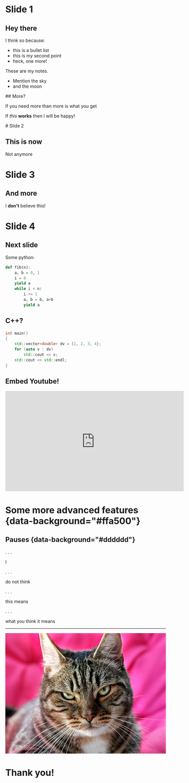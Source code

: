 # Slide 1

## Hey there

I think so because:

* this is a bullet list
* this is my second point
* heck, one more!

<div class="notes">
These are my notes.

- Mention the sky
- and the moon

</div>
## More?

If you need more than more is what you get 

<div class="notes">

If *this* **works** then I will be happy!
</div>
# Slide 2

## This is now

Not anymore


# Slide 3

## And more
I **don't** believe this!

# Slide 4

## Next slide

Some python:

```python
def fib(n):
    a, b = 0, 1
    i = 0
    yield a
    while i < n:
        i += 1
        a, b = b, a+b
        yield a
```
	
## C++?

```cpp
int main()
{
    std::vector<double> dv = {1, 2, 3, 4};
    for (auto v : dv)
        std::cout << v;
    std::cout << std::endl;
}
```

## Embed Youtube!

<iframe data-autoplay="true" width="560" height="315"
src="https://www.youtube.com/embed/GOsfxC6Eyu0?start=33" frameborder="0" allowfullscreen class="stretch"></iframe>

# Some more advanced features {data-background="#ffa500"}

## Pauses {data-background="#dddddd"}

. . .

I

. . .

do not think

. . .

this means

. . .

what you think it means

---------------------------

![](./cat.jpg)

# Thank you!
